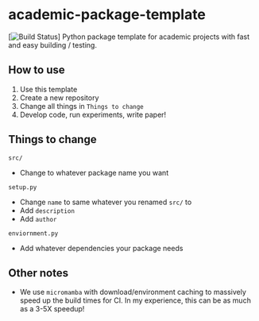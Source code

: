 # academic-package-template
[![Build Status](https://github.com/eigenvivek/academic-package-template/actions/workflows/CI.yml/badge.svg?branch=main)]
Python package template for academic projects with fast and easy building / testing.

## How to use

1. Use this template
2. Create a new repository
3. Change all things in `Things to change`
4. Develop code, run experiments, write paper!

## Things to change

`src/`
- Change to whatever package name you want

`setup.py`
- Change `name` to same whatever you renamed `src/` to
- Add `description`
- Add `author`

`enviornment.py`
- Add whatever dependencies your package needs

## Other notes

- We use `micromamba` with download/environment caching to massively speed up the build times for CI. In my experience, this can be as much as a 3-5X speedup!
